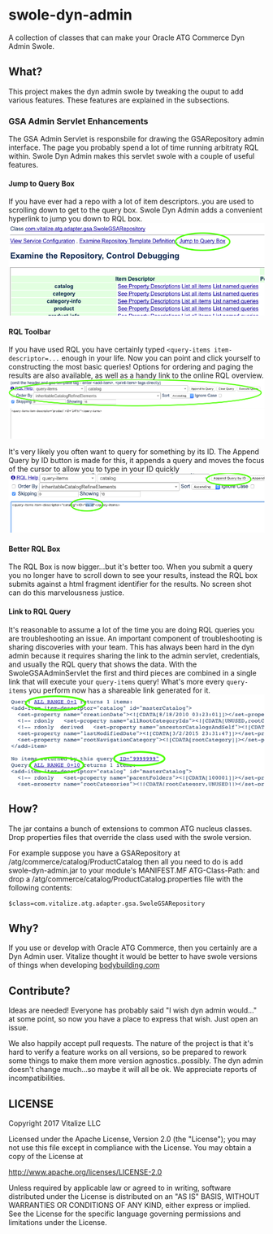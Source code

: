 # swole-dyn-admin
A collection of classes that can make your Oracle ATG Commerce Dyn Admin Swole.

## What?
This project makes the dyn admin swole by tweaking the ouput to add various features.  These features are explained in the subsections.

### GSA Admin Servlet Enhancements
The GSA Admin Servlet is responsbile for drawing the GSARepository admin interface.  The page you probably spend a lot of time running arbitraty RQL within.  Swole Dyn Admin makes this servlet swole with a couple of useful features.

#### Jump to Query Box
If you have ever had a repo with a lot of item descriptors..you are used to scrolling down to get to the query box.  Swole Dyn Admin adds a convenient hyperlink to jump you down to RQL box.
![Jump Around, Jump Around, Get up, Get Up, and Get Down...jump..jump..jump](/screenshots/SwoleGSAAdminServlet/jump-to-query.png)

#### RQL Toolbar
If you have used RQL you have certainly typed `<query-items item-descriptor=...` enough in your life.  Now you can point and click yourself to constructing the most basic queries!  Options for ordering and paging the results are also available, as well as a handy link to the online RQL overview.
![It looks terrible, and it functions only slightly better](/screenshots/SwoleGSAAdminServlet/rql-toolbar.png)

It's very likely you often want to query for something by its ID.  The Append Query by ID button is made for this, it appends a query and moves the focus of the cursor to allow you to type in your ID quickly
![Saves precious microseconds](/screenshots/SwoleGSAAdminServlet/rql-toolbar-query-by-id.png)

#### Better RQL Box
The RQL Box is now bigger...but it's better too.  When you submit a query you no longer have to scroll down to see your results, instead the RQL box submits against a html fragment identifier for the results.  No screen shot can do this marvelousness justice.

#### Link to RQL Query
It's reasonable to assume a lot of the time you are doing RQL queries you are troubleshooting an issue.  An important component of troubleshooting is sharing discoveries with your team.  This has always been hard in the dyn admin because it requires sharing the link to the admin servlet, credentials, and usually the RQL query that shows the data.  With the SwoleGSAAdminServlet the first and third pieces are combined in a single link that will execute your `query-items` query!  What's more every `query-items` you perform now has a shareable link generated for it.
![Take this and shove it in your Jira ticket](/screenshots/SwoleGSAAdminServlet/link-to-rql-query.png)

## How?
The jar contains a bunch of extensions to common ATG nucleus classes.  Drop properties files that override the class used with the swole version.  

For example suppose you have a GSARepository at /atg/commerce/catalog/ProductCatalog then all you need to do is add swole-dyn-admin.jar to your module's MANIFEST.MF ATG-Class-Path: and drop a /atg/commerce/catalog/ProductCatalog.properties file with the following contents:
```
$class=com.vitalize.atg.adapter.gsa.SwoleGSARepository
```


## Why?
If you use or develop with Oracle ATG Commerce, then you certainly are a Dyn Admin user.  Vitalize thought it would be better to have swole versions of things when developing [bodybuilding.com](https://www.bodybuilding.com/store)
 
## Contribute?
Ideas are needed!  Everyone has probably said "I wish dyn admin would..." at some point, so now you have a place to express that wish.  Just open an issue.

We also happily accept pull requests. The nature of the project is that it's hard to verify a feature works on all versions, so be prepared to rework some things to make them more version agnostics..possibly.  The dyn admin doesn't change much...so maybe it will all be ok.  We appreciate reports of incompatibilities.

## LICENSE
Copyright 2017 Vitalize LLC

Licensed under the Apache License, Version 2.0 (the "License"); you may not use this file except in compliance with the License. You may obtain a copy of the License at

http://www.apache.org/licenses/LICENSE-2.0

Unless required by applicable law or agreed to in writing, software distributed under the License is distributed on an "AS IS" BASIS, WITHOUT WARRANTIES OR CONDITIONS OF ANY KIND, either express or implied. See the License for the specific language governing permissions and limitations under the License.





